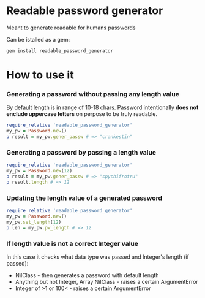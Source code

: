 # Readable password generator
Meant to generate readable for humans passwords

Can be istalled as a gem:
```
gem install readable_password_generator
```

# How to use it

### Generating a password without passing any length value 
By default length is in range of 10-18 chars.
Password intentionally **does not enclude uppercase letters** on perpose to be truly readable.

```ruby
require_relative 'readable_password_generator'
my_pw = Password.new()
p result = my_pw.gener_passw # => "crankestin"
```
### Generating a password by passing a length value

```ruby
require_relative 'readable_password_generator'
my_pw = Password.new(12)
p result = my_pw.gener_passw # => "spychifrotru"
p result.length # => 12
```

### Updating the length value of a generated password
```ruby
require_relative 'readable_password_generator'
my_pw = Password.new()
my_pw.set_length(12)
p len = my_pw.pw_length # => 12
```

### If length value is not a correct Integer value
In this case it checks what data type was passed and Integer's length (if passed):
* NilClass - then generates a password with default length
* Anything but not Integer, Array NilClass - raises a certain ArgumentError
* Integer of >1 or 100< - raises a certain ArgumentError

